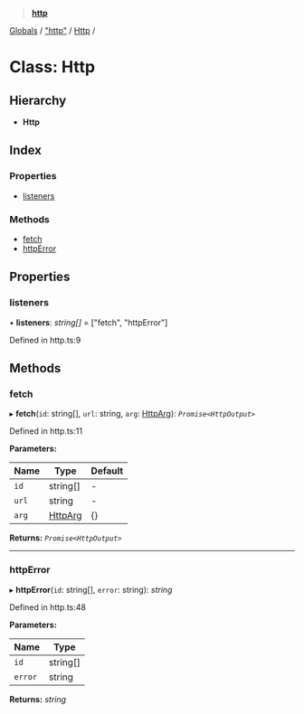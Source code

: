 > **[http](../README.md)**

[Globals](../globals.md) / ["http"](../modules/_http_.md) / [Http](_http_.http.md) /

# Class: Http

## Hierarchy

* **Http**

## Index

### Properties

* [listeners](_http_.http.md#listeners)

### Methods

* [fetch](_http_.http.md#fetch)
* [httpError](_http_.http.md#httperror)

## Properties

###  listeners

• **listeners**: *string[]* =  ["fetch", "httpError"]

Defined in http.ts:9

## Methods

###  fetch

▸ **fetch**(`id`: string[], `url`: string, `arg`: [HttpArg](../interfaces/_types_.httparg.md)): *`Promise<HttpOutput>`*

Defined in http.ts:11

**Parameters:**

Name | Type | Default |
------ | ------ | ------ |
`id` | string[] | - |
`url` | string | - |
`arg` | [HttpArg](../interfaces/_types_.httparg.md) |  {} |

**Returns:** *`Promise<HttpOutput>`*

___

###  httpError

▸ **httpError**(`id`: string[], `error`: string): *string*

Defined in http.ts:48

**Parameters:**

Name | Type |
------ | ------ |
`id` | string[] |
`error` | string |

**Returns:** *string*